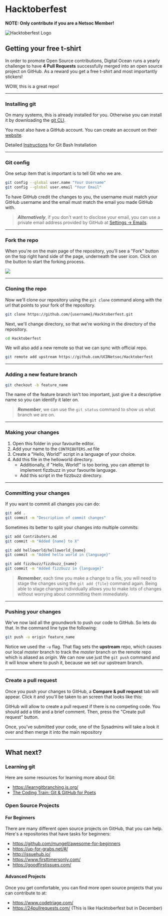 # Hacktoberfest

**NOTE: Only contribute if you are a Netsoc Member!**

![Hacktoberfest Logo](assets/Email%20Banners-Dark.png)

## Getting your free t-shirt

In order to promote Open Source contributions, Digital Ocean runs a yearly challenge to have **4 Pull Requests** successfully merged into an open source project on GitHub. As a reward you get a free t-shirt and most importantly stickers!

WOW, this is a great repo!

---

### Installing git
On many systems, this is already installed for you. Otherwise you can install it by downloading the [git CLI](https://git-scm.com/downloads).

You must also have a GitHub account. You can create an account on their [website](https://github.com).

Detailed [Instructions](https://zarkom.net/blogs/how-to-install-git-and-git-bash-on-windows-9140) for Git Bash Installation

----

### Git config

One setup item that is important is to tell Git who we are.

```bash
git config --global user.name "Your Username"
git config --global user.email "Your Email"
```
To have GitHub credit the changes to you, the username must match your GitHub username and the email must match the email you made GitHub with.


> ***Alternatively***, if you don't want to disclose your email, you can use a private email address provided by GitHub at [Settings -> Emails](https://github.com/settings/emails).

----

### Fork the repo

When you're on the main page of the repository, you'll see a "Fork" button on the top right hand side of the page, underneath the user icon.
Click on the button to start the forking process. 

![](https://i.imgur.com/2r11Dk6.png)

----

### Cloning the repo

Now we'll clone our repository using the `git clone` command along with the url that points to your fork of the repository.

```bash
git clone https://github.com/{username}/Hacktoberfest.git
```

Next, we'll change directory, so that we're working in the directory of the repository.

```bash
cd Hacktoberfest
```

We will also add a new remote so that we can sync with official repo.
```bash
git remote add upstream https://github.com/UCDNetsoc/Hacktoberfest
```

----

### Adding a new feature branch

```bash
git checkout -b feature_name
```

The name of the feature branch isn't too important, just give it a descriptive name so you can identify it later on.



> ***Remember***, we can use the `git status` command to show us what branch we are on.

----

### Making your changes

1. Open this folder in your favourite editor. 
2. Add your name to the `CONTRIBUTERS.md` file
3. Create a "Hello, World!" script in a language of your choice.
4. Add this file in the helloworld directory.
   * Additionally, if "Hello, World!" is too boring, you can attempt to implement fizzbuzz in your favourite language.
   * Add this script in the fizzbuzz directory.

----

### Committing your changes

If you want to commit all changes you can do:
```bash
git add .
git commit -m "Description of commit changes"
```

Sometimes its better to split your changes into multiple commits:
```bash
git add Contributers.md
git commit -m "Added {name} to X"

git add helloworld/helloworld_{name}
git commit -m "Added hello world in {language}"

git add fizzbuzz/fizzbuzz_{name}
git commit -m "Added fizzbuzz in {language}"
```



> ***Remember***, each time you make a change to a file, you will need to stage the changes using the `git add {file}` command again. Being able to stage changes individually allows you to make lots of changes without worrying about committing them immediately.

----

### Pushing your changes

We've now laid all the groundwork to push our code to GitHub. So lets do that. In the command line type the following:
```bash
git push -u origin feature_name
```

Notice we used the `-u` flag. That flag sets the **upstream** repo, which causes our local _master_ branch to track the _master_ branch on the remote repo which is aliased as _origin_. We can now use just the `git push` command and it will know where to push it, because we set our upstream branch.

----

### Create a pull request

Once you push your changes to GitHub, a **Compare & pull request** tab will appear. Click it and you'll be taken to an screen that looks like this:


GitHub will allow to create a pull request if there is no competing code. You should add a title and a brief comment. Then, press the "Create pull request" button.

Once, you've submitted your code, one of the Sysadmins will take a look it over and then merge it into the main repository


---

## What next?
### Learning git

Here are some resources for learning more about Git:

- https://learngitbranching.js.org/
- [The Coding Train: Git & GitHub for Poets](https://www.youtube.com/watch?v=BCQHnlnPusY&vl=en)



### Open Source Projects

#### For Beginners

There are many different open source projects on GitHub, that you can help. Here's a repositories that have tasks for beginners:

- https://github.com/mungell/awesome-for-beginners
- https://up-for-grabs.net/#/
- http://issuehub.io/
- https://www.firsttimersonly.com/
- https://goodfirstissues.com/



#### Advanced Projects

Once you get comfortable, you can find more open source projects that you can contribute to at:

- https://www.codetriage.com/
- https://24pullrequests.com/ (This is like Hacktoberfest but in December)
